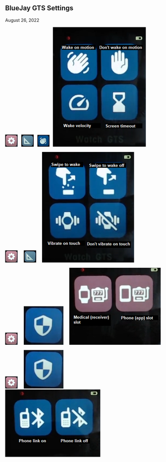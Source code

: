 ## BlueJay GTS Settings  
August 26, 2022  

![](./images/bj_stngs_stngs.png)  &nbsp;  ![](./images/bj_stngs_ruler.png)  &nbsp;  ![](./images/bj_stngs_hand.png)  &nbsp;  ![](./images/bj_stngs_motion.png)  
  
![](./images/bj_stngs_stngs.png)  &nbsp; &nbsp;  ![](./images/bj_stngs_ruler.png)  &nbsp; &nbsp;  ![](./images/bj_stngs_touch.png)  
  
![](./images/bj_stngs_stngs.png)  &nbsp; &nbsp;  ![](./images/bj_stngs_admn.png)  &nbsp; &nbsp;   ![](./images/bj_stngs_slots.png)  
  
![](./images/bj_stngs_stngs.png)  &nbsp; &nbsp;  ![](./images/bj_stngs_admn.png)  &nbsp; &nbsp;   ![](./images/bj_stngs_phonelink.png)  
  
